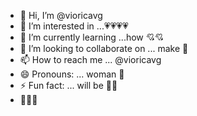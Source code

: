 - 👋 Hi, I’m @vioricavg
- 👀 I’m interested in ...💗💗💗💗
- 🌱 I’m currently learning ...how 💘💘
- 💞️ I’m looking to collaborate on ... make 🤱
- 📫 How to reach me ... @vioricavg
- 😄 Pronouns: ... woman 👑
- ⚡ Fun fact: ... will be 🧜‍♀️
- 💝💫💓
<!---
vioricavg/vioricavg is a ✨ special ✨ repository because its `README.md` (this file) appears on your GitHub profile.
You can click the Preview link to take a look at your changes.
--->
